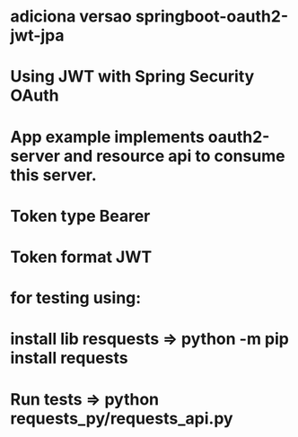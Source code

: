 # adiciona versao springboot-oauth2-jwt-jpa
# Using JWT with Spring Security OAuth

# App example implements oauth2-server and resource api to consume this server.
# Token type Bearer
# Token format JWT

# for testing using:
# install lib resquests => python -m pip install requests
# Run tests => python requests_py/requests_api.py
